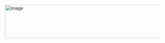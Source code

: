 
<img width="898" height="110" alt="image" src="https://github.com/user-attachments/assets/2c508287-dc7f-4d9e-a17a-5323a28a4a38" />
